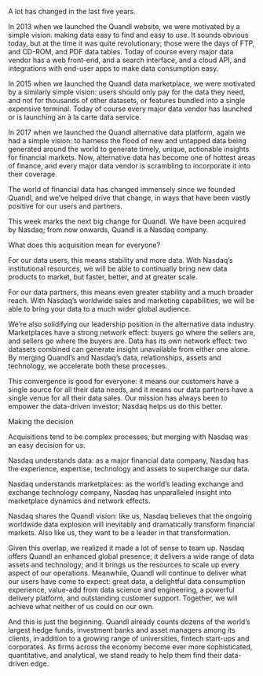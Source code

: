 A lot has changed in the last five years.

In 2013 when we launched the Quandl website, we were motivated by a simple vision: making data easy to find and easy to use. It sounds obvious today, but at the time it was quite revolutionary; those were the days of FTP, and CD-ROM, and PDF data tables. Today of course every major data vendor has a web front-end, and a search interface, and a cloud API, and integrations with end-user apps to make data consumption easy.

In 2015 when we launched the Quandl data marketplace, we were motivated by a similarly simple vision: users should only pay for the data they need, and not for thousands of other datasets, or features bundled into a single expensive terminal. Today of course every major data vendor has launched or is launching an à la carte data service.

In 2017 when we launched the Quandl alternative data platform, again we had a simple vision: to harness the flood of new and untapped data being generated around the world to generate timely, unique, actionable insights for financial markets. Now, alternative data has become one of hottest areas of finance, and every major data vendor is scrambling to incorporate it into their coverage.

The world of financial data has changed immensely since we founded Quandl, and we’ve helped drive that change, in ways that have been vastly positive for our users and partners.

This week marks the next big change for Quandl. We have been acquired by Nasdaq; from now onwards, Quandl is a Nasdaq company.

What does this acquisition mean for everyone?

For our data users, this means stability and more data. With Nasdaq’s institutional resources, we will be able to continually bring new data products to market, but faster, better, and at greater scale.

For our data partners, this means even greater stability and a much broader reach. With Nasdaq’s worldwide sales and marketing capabilities, we will be able to bring your data to a much wider global audience.

We’re also solidifying our leadership position in the alternative data industry. Marketplaces have a strong network effect: buyers go where the sellers are, and sellers go where the buyers are. Data has its own network effect: two datasets combined can generate insight unavailable from either one alone. By merging Quandl’s and Nasdaq’s data, relationships, assets and technology, we accelerate both these processes. 

This convergence is good for everyone: it means our customers have a single source for all their data needs, and it means our data partners have a single venue for all their data sales. Our mission has always been to empower the data-driven investor; Nasdaq helps us do this better.

Making the decision

Acquisitions tend to be complex processes, but merging with Nasdaq was an easy decision for us.

Nasdaq understands data: as a major financial data company, Nasdaq has the experience, expertise, technology and assets to supercharge our data.

Nasdaq understands marketplaces: as the world’s leading exchange and exchange technology company, Nasdaq has unparalleled insight into marketplace dynamics and network effects.

Nasdaq shares the Quandl vision: like us, Nasdaq believes that the ongoing worldwide data explosion will inevitably and dramatically transform financial markets. Also like us, they want to be a leader in that transformation.

Given this overlap, we realized it made a lot of sense to team up. Nasdaq offers Quandl an enhanced global presence; it delivers a wide range of data assets and technology; and it brings us the resources to scale up every aspect of our operations. Meanwhile, Quandl will continue to deliver what our users have come to expect: great data, a delightful data consumption experience, value-add from data science and engineering, a powerful delivery platform, and outstanding customer support. Together, we will achieve what neither of us could on our own.

And this is just the beginning. Quandl already counts dozens of the world’s largest hedge funds, investment banks and asset managers among its clients, in addition to a growing range of universities, fintech start-ups and corporates. As firms across the economy become ever more sophisticated, quantitative, and analytical, we stand ready to help them find their data-driven edge.